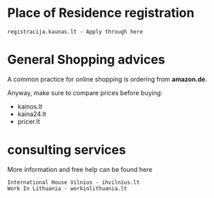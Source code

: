 
# Place of Residence registration
```text
registracija.kaunas.lt - Apply through here 
```

# General Shopping advices
A common practice for online shopping is ordering from **amazon.de**.

Anyway, make sure to compare prices before buying:
* kainos.lt
* kaina24.lt
* pricer.lt

# consulting services

More information and free help can be found here

```text
International House Vilnius - ihvilnius.lt
Work In Lithuania - workinlithuania.lt
```
